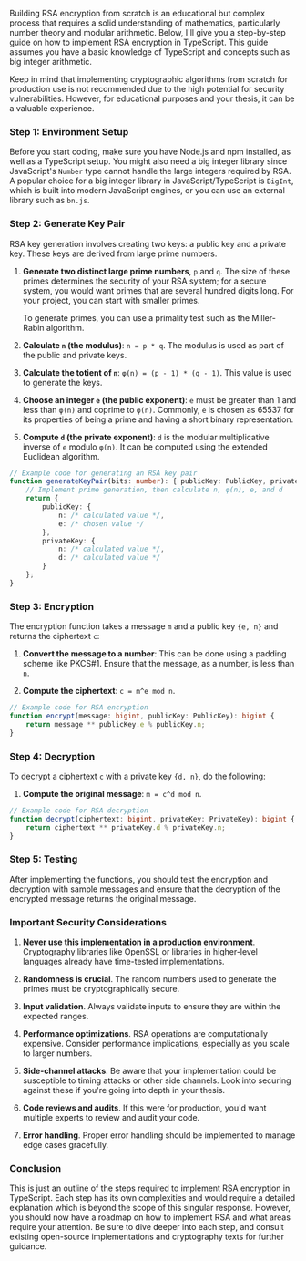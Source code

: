 Building RSA encryption from scratch is an educational but complex process that requires a solid understanding of mathematics, particularly number theory and modular arithmetic. Below, I'll give you a step-by-step guide on how to implement RSA encryption in TypeScript. This guide assumes you have a basic knowledge of TypeScript and concepts such as big integer arithmetic.

Keep in mind that implementing cryptographic algorithms from scratch for production use is not recommended due to the high potential for security vulnerabilities. However, for educational purposes and your thesis, it can be a valuable experience.

### Step 1: Environment Setup

Before you start coding, make sure you have Node.js and npm installed, as well as a TypeScript setup. You might also need a big integer library since JavaScript's `Number` type cannot handle the large integers required by RSA. A popular choice for a big integer library in JavaScript/TypeScript is `BigInt`, which is built into modern JavaScript engines, or you can use an external library such as `bn.js`.

### Step 2: Generate Key Pair

RSA key generation involves creating two keys: a public key and a private key. These keys are derived from large prime numbers.

1. **Generate two distinct large prime numbers**, `p` and `q`. The size of these primes determines the security of your RSA system; for a secure system, you would want primes that are several hundred digits long. For your project, you can start with smaller primes.
   
   To generate primes, you can use a primality test such as the Miller-Rabin algorithm.

2. **Calculate `n` (the modulus)**: `n = p * q`. The modulus is used as part of the public and private keys.

3. **Calculate the totient of `n`**: `φ(n) = (p - 1) * (q - 1)`. This value is used to generate the keys.

4. **Choose an integer `e` (the public exponent)**: `e` must be greater than 1 and less than `φ(n)` and coprime to `φ(n)`. Commonly, `e` is chosen as 65537 for its properties of being a prime and having a short binary representation.

5. **Compute `d` (the private exponent)**: `d` is the modular multiplicative inverse of `e` modulo `φ(n)`. It can be computed using the extended Euclidean algorithm.

```typescript
// Example code for generating an RSA key pair
function generateKeyPair(bits: number): { publicKey: PublicKey, privateKey: PrivateKey } {
    // Implement prime generation, then calculate n, φ(n), e, and d
    return {
        publicKey: {
            n: /* calculated value */,
            e: /* chosen value */
        },
        privateKey: {
            n: /* calculated value */,
            d: /* calculated value */
        }
    };
}
```

### Step 3: Encryption

The encryption function takes a message `m` and a public key `{e, n}` and returns the ciphertext `c`:

1. **Convert the message to a number**: This can be done using a padding scheme like PKCS#1. Ensure that the message, as a number, is less than `n`.

2. **Compute the ciphertext**: `c = m^e mod n`.

```typescript
// Example code for RSA encryption
function encrypt(message: bigint, publicKey: PublicKey): bigint {
    return message ** publicKey.e % publicKey.n;
}
```

### Step 4: Decryption

To decrypt a ciphertext `c` with a private key `{d, n}`, do the following:

1. **Compute the original message**: `m = c^d mod n`.

```typescript
// Example code for RSA decryption
function decrypt(ciphertext: bigint, privateKey: PrivateKey): bigint {
    return ciphertext ** privateKey.d % privateKey.n;
}
```

### Step 5: Testing

After implementing the functions, you should test the encryption and decryption with sample messages and ensure that the decryption of the encrypted message returns the original message.

### Important Security Considerations

1. **Never use this implementation in a production environment**. Cryptography libraries like OpenSSL or libraries in higher-level languages already have time-tested implementations.

2. **Randomness is crucial**. The random numbers used to generate the primes must be cryptographically secure.

3. **Input validation**. Always validate inputs to ensure they are within the expected ranges.

4. **Performance optimizations**. RSA operations are computationally expensive. Consider performance implications, especially as you scale to larger numbers.

5. **Side-channel attacks**. Be aware that your implementation could be susceptible to timing attacks or other side channels. Look into securing against these if you're going into depth in your thesis.

6. **Code reviews and audits**. If this were for production, you'd want multiple experts to review and audit your code.

7. **Error handling**. Proper error handling should be implemented to manage edge cases gracefully.

### Conclusion

This is just an outline of the steps required to implement RSA encryption in TypeScript. Each step has its own complexities and would require a detailed explanation which is beyond the scope of this singular response. However, you should now have a roadmap on how to implement RSA and what areas require your attention. Be sure to dive deeper into each step, and consult existing open-source implementations and cryptography texts for further guidance.